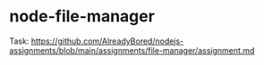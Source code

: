 # node-file-manager
Task: https://github.com/AlreadyBored/nodejs-assignments/blob/main/assignments/file-manager/assignment.md
